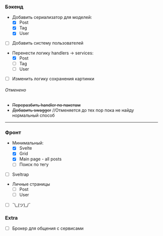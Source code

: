 ### Бэкенд

- Добавить сериализатор для моделей:
  - [X]  Post
  - [X]  Tag
  - [X]  User

- [ ]  Добавить систему пользователей

- Перенести логику handlers -> services:
  - [X]  Post
  - [ ]  Tag
  - [ ]  User

- [ ]  Изменить логику сохранения картинки

###### Отменено

- ~~Переразбить handler по пакетам~~
- ~~Добавить swagger~~ //Отменяется до тех пор пока не найду нормальный способ

---

### Фронт

- Минимальный:
  - [X]  Svelte
  - [X]  Grid
  - [X]  Main page - all posts
  - [ ]  Поиск по тегу

- [ ]  Sveltrap

- Личные страницы
  - [ ]  Post
  - [ ]  User

- [ ]  ¯\\\_(ツ)_/¯

### Extra

- [ ]  Брокер для общения с сервисами
